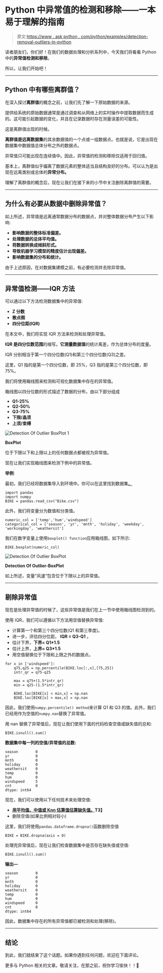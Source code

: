 # Python 中异常值的检测和移除——一本易于理解的指南

> 原文:[https://www . ask python . com/python/examples/detection-removal-outliers-in-python](https://www.askpython.com/python/examples/detection-removal-outliers-in-python)

读者朋友们，你们好！在我们的数据处理和分析系列中，今天我们将看看 Python 中的**异常值检测和移除**。

所以，让我们开始吧！

* * *

## Python 中有哪些离群值？

在深入探讨**离群值**的概念之前，让我们先了解一下原始数据的来源。

提供给系统的原始数据通常是通过调查和从网络上的实时操作中提取数据而生成的。这可能引起数据的变化，并且在记录数据时存在测量误差的可能性。

这是离群值出现的时候。

**离群值是远离数据集**的其余数据值的一个点或一组数据点。也就是说，它是出现在数据集中数据值总体分布之外的数据点。

异常值只可能出现在连续值中。因此，异常值的检测和移除仅适用于回归值。

基本上，离群值似乎偏离了数据元素的整体适当且结构良好的分布。可以认为是出现在远离类别或总体的**异常分布。**

理解了离群值的概念后，现在让我们在接下来的小节中关注删除离群值的需要。

* * *

## 为什么有必要从数据中删除异常值？

如上所述，异常值是远离通常数据分布的数据点，并对整体数据分布产生以下影响:

*   **影响数据的整体标准偏差。**
*   **处理数据的总体平均值。**
*   **将数据转换成倾斜形式。**
*   **导致机器学习模型的精度估计出现偏差。**
*   **影响数据集的分布和统计。**

由于上述原因，在对数据集建模之前，有必要检测并去除异常值。

* * *

## 异常值检测——IQR 方法

可以通过以下方法检测数据集中的异常值:

*   **Z 分数**
*   **散点图**
*   **四分位距(IQR)**

在本文中，我们将实现 IQR 方法来检测和处理异常值。

**IQR 是四分位数范围**的缩写。**它测量数据值**的统计离差，作为总体分布的度量。

IQR 分别相当于第一个四分位数(Q1)和第三个四分位数(Q3)之差。

这里，Q1 指的是第一个四分位数，即 25%，Q3 指的是第三个四分位数，即 75%。

我们将使用箱线图来检测和可视化数据集中存在的异常值。

箱线图以四分位数的形式描述了数据的分布，由以下部分组成

*   **Q1-25%**
*   **Q2-50%**
*   **Q3-75%**
*   **下限/晶须**
*   **上须/束缚**

![Detection Of Outlier BoxPlot 1](../Images/45ff928bf046e2f0b29675a14cb89ab5.png)

**BoxPlot**

位于下限以下和上限以上的任何数据点都被视为异常值。

现在让我们实现箱线图来检测下例中的异常值。

**举例**:

最初，我们已经将数据集导入到环境中。你可以在这里找到数据集[。](https://github.com/Safa1615/BIKE-RENTAL-COUNT/blob/master/day.csv)

```
import pandas
import numpy
BIKE = pandas.read_csv("Bike.csv")

```

此外，我们将变量分为数值和分类值。

```
numeric_col = ['temp','hum','windspeed']
categorical_col = ['season', 'yr', 'mnth', 'holiday', 'weekday', 'workingday', 'weathersit']

```

我们在数字变量上使用`boxplot() function`应用箱线图，如下所示:

```
BIKE.boxplot(numeric_col)

```

![Detection Of Outlier BoxPlot](../Images/cf4c55ea130cd1552b6d393f22480c01.png)

**Detection Of Outlier-BoxPlot**

如上所述，变量“风速”包含位于下限以上的异常值。

* * *

## 剔除异常值

现在是处理异常值的时候了，这些异常值是我们在上一节中使用箱线图检测到的。

使用 IQR，我们可以遵循以下方法用空值替换异常值:

*   计算第一个和第三个四分位数(Q1 和第三季度)。
*   进一步，评估四分位距， **IQR = Q3-Q1** 。
*   估计下界，**下界= Q1*1.5**
*   估计上界，**上界= Q3*1.5**
*   用空值替换位于下限和上限之外的数据点。

```
for x in ['windspeed']:
    q75,q25 = np.percentile(BIKE.loc[:,x],[75,25])
    intr_qr = q75-q25

    max = q75+(1.5*intr_qr)
    min = q25-(1.5*intr_qr)

    BIKE.loc[BIKE[x] < min,x] = np.nan
    BIKE.loc[BIKE[x] > max,x] = np.nan

```

因此，我们使用`numpy.percentile() method`来计算 Q1 和 Q3 的值。此外，我们已经用作为空值的`numpy.nan`替换了异常值。

用 nan 替换了异常值后，现在让我们使用下面的代码检查空值或缺失值的总和:

```
BIKE.isnull().sum()

```

**数据集中每一列的空值/异常值的总数:**

```
season        0
yr            0
mnth          0
holiday       0
weathersit    0
temp          0
hum           0
windspeed     5
cnt           0
dtype: int64

```

现在，我们可以使用以下任何技术来处理空值:

*   **[用平均值、中值或 Knn 估算值估算缺失值。](https://www.askpython.com/python/examples/impute-missing-data-values)T3】**
*   删除空值(如果比例相对较小)

这里，我们将使用`pandas.dataframe.dropna()`函数删除空值

```
BIKE = BIKE.dropna(axis = 0)

```

处理完异常值后，现在让我们检查数据集中是否存在缺失值或空值:

```
BIKE.isnull().sum()

```

**输出—**

```
season        0
yr            0
mnth          0
holiday       0
weathersit    0
temp          0
hum           0
windspeed     0
cnt           0
dtype: int64

```

因此，数据集中存在的所有异常值都已被检测和处理(移除)。

* * *

## 结论

到此，我们就结束了这个话题。如果你遇到任何问题，欢迎在下面评论。

更多与 Python 相关的文章。敬请关注，在那之前，祝你学习愉快！！🙂